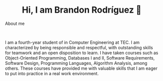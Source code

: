 <div align="center">
<h1 align="center">Hi, I am Brandon Rodríguez</a> 👋</h1>
</div>


About me

<br>

I am a fourth-year student of in Computer Engineering at TEC. I am characterized by being responsible and respectful, with outstanding skills for teamwork and an open disposition to learn. I have taken courses such as Object-Oriented Programming, Databases I and II, Software Requirements, Software Design, Programming Languages, Algorithm Analysis, among others. These courses have provided me with valuable skills that I am eager to put into practice in a real work environment.
